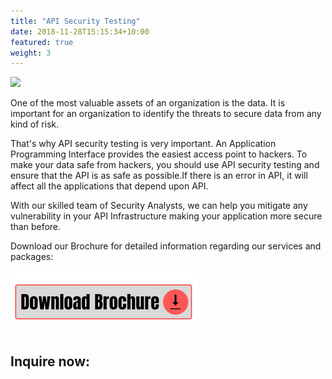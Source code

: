 ```yaml
---
title: "API Security Testing"
date: 2018-11-28T15:15:34+10:00
featured: true
weight: 3
---
```


<img src="https://data.1freewallpapers.com/download/code-programming-monitor-hacker-1920x1080.jpg">

One of the most valuable assets of an organization is the data. It is important for an organization to identify the threats to secure data from any kind of risk.

That's why API security testing is very important. An Application Programming Interface provides the easiest access point to hackers.
To make your data safe from hackers, you should use API security testing and ensure that the API is as safe as possible.If there is an error in API, it will affect all the applications that depend upon API.

With our skilled team of Security Analysts, we can help you mitigate any vulnerability in your API Infrastructure making your application more secure than before. 

Download our Brochure for detailed information regarding our services and packages: 

<a href="https://github.com/securze/company/raw/main/images/pfds/Securze-brochure.pdf">
<img src="/images/download.png"></a>

## Inquire now:

<script>
    (async (f, o, r, m, s) => {
    m = o.getElementsByTagName("head")[0];
    s = o.createElement("script");
    s.async = 1;
    s.src = r;
    s.onload = async () => {
        let data = await f.wg.init("forms", "ap1", 26188, 32445, "forms/3038/embed", { width: "1200px", height: "750px" }, "widget", "DIV-ID");
    };
    m.appendChild(s);
    })(window, document,  "https://infinity-public-js.500apps.com/widget.min.js");
</script>

<script type="text/javascript">
    (function(c,l,a,r,i,t,y){
        c[a]=c[a]||function(){(c[a].q=c[a].q||[]).push(arguments)};
        t=l.createElement(r);t.async=1;t.src="https://www.clarity.ms/tag/"+i;
        y=l.getElementsByTagName(r)[0];y.parentNode.insertBefore(t,y);
    })(window, document, "clarity", "script", "agudmp1t06");
</script>



<!--WhatsApp-->
<script>
(function (w, d, s, u) {
w.gbwawc = {
url: u,
options: {
        waId: "+918451073938",
        siteName: "Securze",
        siteTag: "Online",
        siteLogo: "https://raw.githubusercontent.com/securze/company/main/images/logo/logo-hd-removebg.png",
        widgetPosition: "RIGHT",
        triggerMessage: "",
        welcomeMessage: "Hello!👋How can I help you?",
        brandColor: "#25D366",
        messageText: "",
        replyOptions: ['','',''],
    },
};
var h = d.getElementsByTagName(s)[0],
j = d.createElement(s);
j.async = true;
j.src = u + "/whatsapp-widget.min.js?_=" + Math.random();
h.parentNode.insertBefore(j, h);
})(window, document, "script", "https://waw.gallabox.com");
</script>
